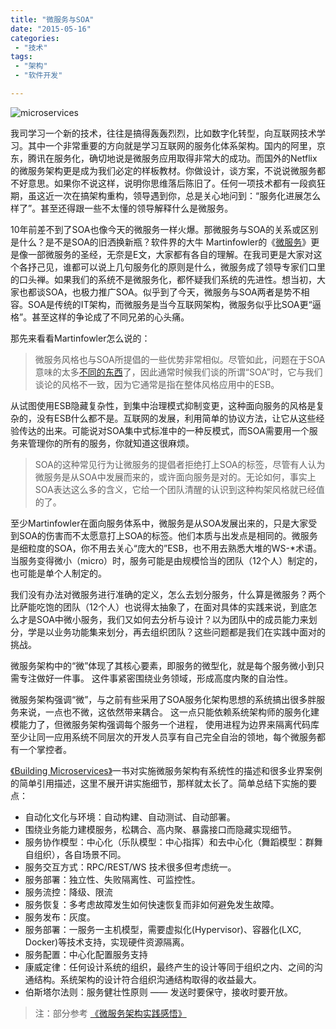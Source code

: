 ```yaml
---
title: "微服务与SOA"
date: "2015-05-16"
categories:
 - "技术"
tags:
 - "架构"
 - "软件开发"

---
```


![microservices](http://martinfowler.com/articles/microservices/images/sketch.png)

我司学习一个新的技术，往往是搞得轰轰烈烈，比如数字化转型，向互联网技术学习。其中一个非常重要的方向就是学习互联网的服务化体系架构。国内的阿里，京东，腾讯在服务化，确切地说是微服务应用取得非常大的成功。而国外的Netflix的微服务架构更是成为我们必定的样板教材。你做设计，谈方案，不说说微服务都不好意思。如果你不说这样，说明你思维落后陈旧了。任何一项技术都有一段疯狂期，虽这近一次在搞架构重构，领导遇到你，总是关心地问到：“服务化进展怎么样了”。甚至还得跟一些不太懂的领导解释什么是微服务。

10年前差不到了SOA也像今天的微服务一样火爆。那微服务与SOA的关系或区别是什么？是不是SOA的旧洒换新瓶？软件界的大牛 Martinfowler的《[微服务](http://martinfowler.com/articles/microservices.html)》更是像一部微服务的圣经，无奈是E文，大家都有各自的理解。在我司更是大家对这个各抒己见，谁都可以说上几句服务化的原则是什么，微服务成了领导专家们口里的口头禅。如果我们的系统不是微服务化，都怀疑我们系统的先进性。想当初，大家也都谈SOA，也极力推广SOA。似乎到了今天，微服务与SOA两者是势不相容。SOA是传统的IT架构，而微服务是当今互联网架构，微服务似乎比SOA更“逼格”。甚至这样的争论成了不同兄弟的心头痛。

那先来看看Martinfowler怎么说的：

>    微服务风格也与SOA所提倡的一些优势非常相似。尽管如此，问题在于SOA意味的太多[不同的东西](http://martinfowler.com/bliki/ServiceOrientedAmbiguity.html)了，因此通常时候我们谈的所谓“SOA”时，它与我们谈论的风格不一致，因为它通常是指在整体风格应用中的ESB。

从试图使用ESB隐藏复杂性，到集中治理模式抑制变更，这种面向服务的风格是复杂的，没有ESB什么都不是。互联网的发展，利用简单的协议方法，让它从这些经验传达的出来。可能说对SOA集中式标准中的一种反模式，而SOA需要用一个服务来管理你的所有的服务，你就知道这很麻烦。

> SOA的这种常见行为让微服务的提倡者拒绝打上SOA的标签，尽管有人认为微服务是从SOA中发展而来的，或许面向服务是对的。无论如何，事实上SOA表达这么多的含义，它给一个团队清醒的认识到这种构架风格就已经值的了。

至少Martinfowler在面向服务体系中，微服务是从SOA发展出来的，只是大家受到SOA的伤害而不太愿意打上SOA的标签。他们本质与出发点是相同的。微服务是细粒度的SOA，你不用去关心“庞大的”ESB，也不用去熟悉大堆的WS-\*术语。当服务变得微小（micro）时，服务可能是由规模恰当的团队（12个人）制定的，也可能是单个人制定的。

我们没有办法对微服务进行准确的定义，怎么去划分服务，什么算是微服务？两个比萨能吃饱的团队（12个人）也说得太抽象了，在面对具体的实践来说，到底怎么才是SOA中微小服务，我们又如何去分析与设计？以为团队中的成员能力来划分，学是以业务功能集来划分，再去组织团队？这些问题都是我们在实践中面对的挑战。

微服务架构中的“微”体现了其核心要素，即服务的微型化，就是每个服务微小到只需专注做好一件事。 这件事紧密围绕业务领域，形成高度内聚的自治性。

微服务架构强调“微”，与之前有些采用了SOA服务化架构思想的系统搞出很多胖服务来说，一点也不微，这依然带来耦合。 这一点只能依赖系统架构师的服务化建模能力了，但微服务架构强调每个服务一个进程， 使用进程为边界来隔离代码库至少让同一应用系统不同层次的开发人员享有自己完全自治的领地，每个微服务都有一个掌控者。

[《Building Microservices》](http://book.douban.com/subject/25881698/)一书对实施微服务架构有系统性的描述和很多业界案例的简单引用描述，这里不展开讲实施细节，那样就太长了。简单总结下实施的要点：

  - 自动化文化与环境：自动构建、自动测试、自动部署。
  - 围绕业务能力建模服务，松耦合、高内聚、暴露接口而隐藏实现细节。
  - 服务协作模型：中心化（乐队模型：中心指挥）和去中心化（舞蹈模型：群舞自组织），各自场景不同。
  - 服务交互方式：RPC/REST/WS 技术很多但考虑统一。
  - 服务部署：独立性、失败隔离性、可监控性。
  - 服务流控：降级、限流
  - 服务恢复：多考虑故障发生如何快速恢复而非如何避免发生故障。
  - 服务发布：灰度。
  - 服务部署：一服务一主机模型，需要虚拟化(Hypervisor)、容器化(LXC, Docker)等技术支持，实现硬件资源隔离。
  - 服务配置：中心化配置服务支持
  - 康威定律：任何设计系统的组织，最终产生的设计等同于组织之内、之间的沟通结构。系统架构的设计符合组织沟通结构取得的收益最大。
  - 伯斯塔尔法则：服务健壮性原则 —— 发送时要保守，接收时要开放。

> 注：部分参考 [《微服务架构实践感悟》](http://mindwind.me/blog/2015/05/14/%E5%BE%AE%E6%9C%8D%E5%8A%A1%E6%9E%B6%E6%9E%84%E5%AE%9E%E8%B7%B5%E6%84%9F%E6%82%9F.html)
